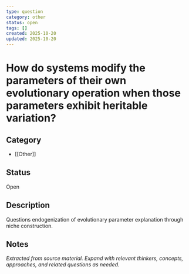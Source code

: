 ```yaml
---
type: question
category: other
status: open
tags: []
created: 2025-10-20
updated: 2025-10-20
---
```


# How do systems modify the parameters of their own evolutionary operation when those parameters exhibit heritable variation?

## Category

- [[Other]]

## Status

Open

## Description

Questions endogenization of evolutionary parameter explanation through niche construction.

## Notes

*Extracted from source material. Expand with relevant thinkers, concepts, approaches, and related questions as needed.*
